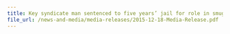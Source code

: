 ```yaml
---
title: Key syndicate man sentenced to five years’ jail for role in smuggling contraband cigarettes 
file_url: /news-and-media/media-releases/2015-12-18-Media-Release.pdf
---
```

